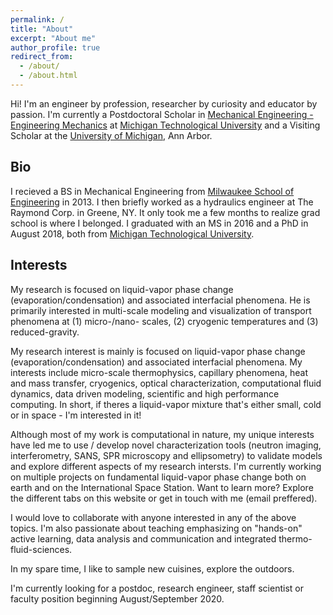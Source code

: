 ```yaml
---
permalink: /
title: "About"
excerpt: "About me"
author_profile: true
redirect_from: 
  - /about/
  - /about.html
---
```


Hi! I'm an engineer by profession, researcher by curiosity and educator by passion. I'm currently a Postdoctoral Scholar in [Mechanical Engineering - Engineering Mechanics](https://www.mtu.edu/mechanical/) at [Michigan Technological University](https://www.mtu.edu/) and a Visiting Scholar at the [University of Michigan](https://umich.edu/), Ann Arbor.

Bio
------
I recieved a BS in Mechanical Engineering from [Milwaukee School of Engineering](https://www.msoe.edu/) in 2013. I then briefly worked as a hydraulics engineer at The Raymond Corp. in Greene, NY. It only took me a few months to realize grad school is where I belonged. I graduated with an MS in 2016 and a PhD in August 2018, both from [Michigan Technological University](https://www.mtu.edu/).

Interests
------
My research is focused on liquid-vapor phase change (evaporation/condensation) and associated interfacial phenomena. He is primarily interested in multi-scale modeling and visualization of transport phenomena at (1) micro-/nano- scales, (2) cryogenic temperatures and (3) reduced-gravity.

My research interest is mainly is focused on liquid-vapor phase change (evaporation/condensation) and associated interfacial phenomena. My interests include micro-scale thermophysics, capillary phenomena, heat and mass transfer, cryogenics, optical characterization, computational fluid dynamics, data driven modeling, scientific and high performance computing. In short, if theres a liquid-vapor mixture that's either small, cold or in space - I'm interested in it!

Although most of my work is computational in nature, my unique interests have led me to use / develop novel characterization tools (neutron imaging, interferometry, SANS, SPR microscopy and ellipsometry) to validate models and explore different aspects of my research intersts. I'm currently working on multiple projects on fundamental liquid-vapor phase change both on earth and on the International Space Station. Want to learn more? Explore the different tabs on this website or get in touch with me (email preffered).

I would love to collaborate with anyone interested in any of the above topics. I'm also passionate about teaching emphasizing on "hands-on" active learning, data analysis and communication and integrated thermo-fluid-sciences. 

In my spare time, I like to sample new cuisines, explore the outdoors.

I'm currently looking for a postdoc, research engineer, staff scientist or faculty position beginning August/September 2020.
